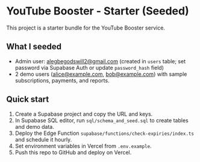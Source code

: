 # YouTube Booster - Starter (Seeded)

This project is a starter bundle for the YouTube Booster service.

## What I seeded
- Admin user: alegbegodswill2@gmail.com (created in `users` table; set password via Supabase Auth or update `password_hash` field)
- 2 demo users (alice@example.com, bob@example.com) with sample subscriptions, payments, and reports.

## Quick start
1. Create a Supabase project and copy the URL and keys.
2. In Supabase SQL editor, run `sql/schema_and_seed.sql` to create tables and demo data.
3. Deploy the Edge Function `supabase/functions/check-expiries/index.ts` and schedule it hourly.
4. Set environment variables in Vercel from `.env.example`.
5. Push this repo to GitHub and deploy on Vercel.


